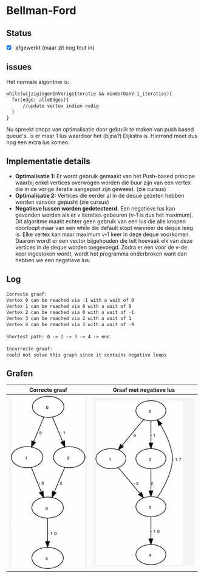 # Bellman-Ford

## Status
- [x] afgewerkt (maar zit nog fout in)

## issues
Het normale algoritme is:
```
while(wijzigingenInVorigeIteratie && minderDanV-1_iteraties){
  for(edge: alleEdges){
      //update vertex indien nodig
  }
}
```
Nu spreekt cnops van optimalisatie door gebruik te maken van push based queue's. Is er maar 1 lus waardoor het (bijna?) Dijkstra is. Hierrond moet dus nog een extra lus komen.

## Implementatie details
- **Optimalisatie 1:** Er wordt gebruik gemaakt van het Push-based principe waarbij enkel vertices overwogen worden die buur zijn van een vertex die in de vorige iteratie aangepast zijn geweest. (zie cursus)
- **Optimalisatie 2:** Vertices die eerder al in de deque gezeten hebben worden vanvoor gepusht (zie cursus)
- **Negatieve lussen worden gedetecteerd.** Een negatieve lus kan gevonden worden als er v iteraties gebeuren (v-1 is dus het maximum). Dit algoritme maakt echter geen gebruik van een lus die alle knopen doorloopt maar van een while die default stopt wanneer
de deque leeg is. Elke vertex kan maar maximum v-1 keer in deze deque voorkomen. Daarom wordt er een vector bijgehouden die telt hoevaak elk van deze vertices in de deque worden toegevoegd. Zodra er één voor de v-de keer ingestoken wordt, wordt het programma onderbroken
want dan hebben we een negatieve lus. 

## Log
```
Correcte graaf:
Vertex 0 can be reached via -1 with a wait of 0
Vertex 1 can be reached via 0 with a wait of 9
Vertex 2 can be reached via 0 with a wait of -1
Vertex 3 can be reached via 2 with a wait of 1
Vertex 4 can be reached via 3 with a wait of -9

Shortest path: 0 -> 2 -> 3 -> 4 -> end

Incorrecte graaf:
could not solve this graph since it contains negative loops
```

## Grafen
Correcte graaf           |  Graaf met negatieve lus
:-------------------------:|:-------------------------:
![correcte graaf](./correcteGraaf.png) | ![graaf met negatieve lus](./GraphWithNegLoop.png)


